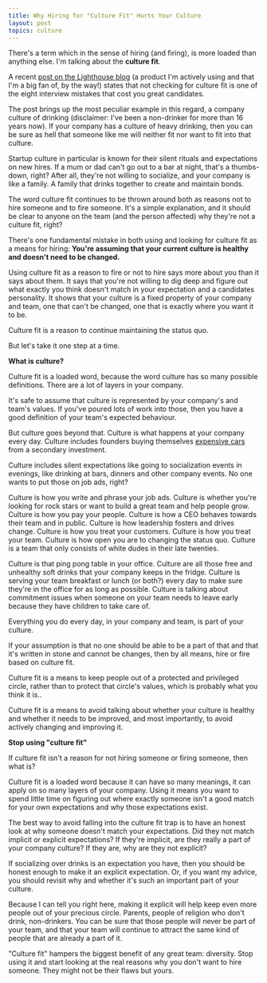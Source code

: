 ```yaml
---
title: Why Hiring for "Culture Fit" Hurts Your Culture
layout: post
topics: culture
---
```

There's a term which in the sense of hiring (and firing), is more loaded than
anything else. I'm talking about the **culture fit**.

A recent [post on the Lighthouse
blog](https://getlighthouse.com/blog/interview-mistakes/) (a product I'm
actively using and that I'm a big fan of, by the way!) states that not checking
for culture fit is one of the eight interview mistakes that cost you great
  candidates.

The post brings up the most peculiar example in this regard, a company culture
of drinking (disclaimer: I've been a non-drinker for more than 16 years now).
If your company has a culture of heavy drinking, then you can be sure as hell
that someone like me will neither fit nor want to fit into that culture.

Startup culture in particular is known for their silent rituals and expectations
on new hires. If a mum or dad can't go out to a bar at night, that's a
thumbs-down, right? After all, they're not willing to socialize, and your
company is like a family. A family that drinks together to create and maintain
bonds.

The word culture fit continues to be thrown around both as reasons not to hire
someone and to fire someone. It's a simple explanation, and it should be clear
to anyone on the team (and the person affected) why they're not a culture fit,
right?

There's one fundamental mistake in both using and looking for culture fit as a
means for hiring: **You're assuming that your current culture is healthy and
doesn't need to be changed.**

Using culture fit as a reason to fire or not to hire says more about you than it
says about them. It says that you're not willing to dig deep and figure out what
exactly you think doesn't match in your expectation and a candidates
personality. It shows that your culture is a fixed property of your company and
team, one that can't be changed, one that is exactly where you want it to be.

Culture fit is a reason to continue maintaining the status quo.

But let's take it one step at a time.

**What is culture?**

Culture fit is a loaded word, because the word culture has so many possible
definitions. There are a lot of layers in your company.

It's safe to assume that culture is represented by your company's and team's
values. If you've poured lots of work into those, then you have a good
definition of your team's expected behaviour.

But culture goes beyond that. Culture is what happens at your company every day.
Culture includes founders buying themselves [expensive
cars](http://www.nytimes.com/2015/04/30/technology/a-founder-of-secret-the-anonymous-social-app-shuts-it-down-as-use-declines.html?_r=0)
from a secondary investment.

Culture includes silent expectations like going to socialization events in
evenings, like drinking at bars, dinners and other company events. No one wants
to put those on job ads, right?

Culture is how you write and phrase your job ads. Culture is whether you're
looking for rock stars or want to build a great team and help people grow.
Culture is how you pay your people. Culture is how a CEO behaves towards their
team and in public. Culture is how leadership fosters and drives change. Culture
is how you treat your customers. Culture is how you treat your team. Culture is how
open you are to changing the status quo. Culture is a team that only consists of
white dudes in their late twenties.

Culture is that ping pong table in your office. Culture are all those free and
unhealthy soft drinks that your company keeps in the fridge. Culture is serving
your team breakfast or lunch (or both?) every day to make sure they're in the
office for as long as possible. Culture is talking about commitment issues when
someone on your team needs to leave early because they have children to take
care of.

Everything you do every day, in your company and team, is part of your culture.

If your assumption is that no one should be able to be a part of that and that
it's written in stone and cannot be changes, then by all means, hire or fire
based on culture fit.

Culture fit is a means to keep people out of a protected and privileged circle,
rather than to protect that circle's values, which is probably what you think it
is..

Culture fit is a means to avoid talking about whether your culture is healthy
and whether it needs to be improved, and most importantly, to avoid actively
changing and improving it.

**Stop using "culture fit"**

If culture fit isn't a reason for not hiring someone or firing someone, then
what is?

Culture fit is a loaded word because it can have so many meanings, it can apply
on so many layers of your company. Using it means you want to spend little time
on figuring out where exactly someone isn't a good match for your own
expectations and why those expectations exist.

The best way to avoid falling into the culture fit trap is to have an honest
look at why someone doesn't match your expectations. Did they not match implicit
or explicit expectations? If they're implicit, are they really a part of your
company culture? If they are, why are they not explicit?

If socializing over drinks is an expectation you have, then you should be honest
enough to make it an explicit expectation. Or, if you want my advice, you should
revisit why and whether it's such an important part of your culture.

Because I can tell you right here, making it explicit will help keep even more
people out of your precious circle. Parents, people of religion who don't drink,
non-drinkers. You can be sure that those people will never be part of your
team, and that your team will continue to attract the same kind of people that
are already a part of it.

"Culture fit" hampers the biggest benefit of any great team: diversity. Stop
using it and start looking at the real reasons why you don't want to hire
someone. They might not be their flaws but yours.
